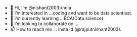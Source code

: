 - 👋 Hi, I’m @nishant2003-india
- 👀 I’m interested in ...coding and want to be data scientiest.
- 🌱 I’m currently learning ...BCA(Data science)
- 💞️ I’m looking to collaborate on ...
- 📫 How to reach me ... insta id (@rajputnishant2003).

<!---
nishant2003-india/nishant2003-india is a ✨ special ✨ repository because its `README.md` (this file) appears on your GitHub profile.
You can click the Preview link to take a look at your changes.
--->
